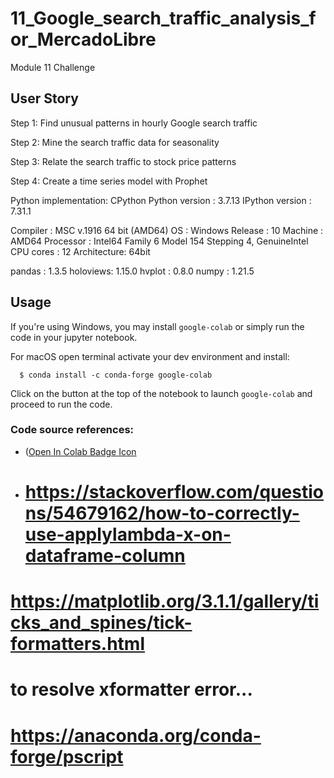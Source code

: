 # 11_Google_search_traffic_analysis_for_MercadoLibre
Module 11 Challenge

## User Story
Step 1: Find unusual patterns in hourly Google search traffic

Step 2: Mine the search traffic data for seasonality

Step 3: Relate the search traffic to stock price patterns

Step 4: Create a time series model with Prophet

Python implementation: CPython
Python version       : 3.7.13
IPython version      : 7.31.1

Compiler    : MSC v.1916 64 bit (AMD64)
OS          : Windows
Release     : 10
Machine     : AMD64
Processor   : Intel64 Family 6 Model 154 Stepping 4, GenuineIntel
CPU cores   : 12
Architecture: 64bit

pandas   : 1.3.5
holoviews: 1.15.0
hvplot   : 0.8.0
numpy    : 1.21.5


## Usage

If you're using Windows, you may install `google-colab` or simply run the code in your jupyter notebook.

For macOS open terminal activate your dev environment and install: 

      $ conda install -c conda-forge google-colab

Click on the button at the top of the notebook to launch `google-colab` and proceed to run the code. 

### Code source references: 
+ ([Open In Colab Badge Icon](https://colab.research.google.com/github/googlecolab/colabtools/blob/master/notebooks/colab-github-demo.ipynb)

+ # https://stackoverflow.com/questions/54679162/how-to-correctly-use-applylambda-x-on-dataframe-column
# https://matplotlib.org/3.1.1/gallery/ticks_and_spines/tick-formatters.html

# to resolve xformatter error...
# https://anaconda.org/conda-forge/pscript

      
